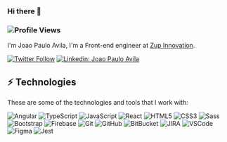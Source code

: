 ### Hi there 👋

### ![Profile Views](http://estruyf-github.azurewebsites.net/api/VisitorHit?user=joaopavila&repo=joaopavila&countColorcountColor)

I'm Joao Paulo Avila, I'm a Front-end engineer at [Zup Innovation](https://www.zup.com.br/).

[![Twitter Follow](https://img.shields.io/twitter/follow/joaopaulo_avila?style=social)](https://twitter.com/joaopaulo_avila)
[![Linkedin: Joao Paulo Avila](https://img.shields.io/badge/-Linkedin-blue?style=flat-square&logo=Linkedin&logoColor=white&link=https://www.linkedin.com/in/joao-paulo-avila-a6173871/)](https://www.linkedin.com/in/joao-paulo-avila-a6173871/)

## ⚡ Technologies

These are some of the technologies and tools that I work with:

![Angular](https://img.shields.io/badge/-Angular-DD0031?style=for-the-badge&logo=angular)
![TypeScript](https://img.shields.io/badge/-TypeScript-007ACC?style=for-the-badge&logo=typescript)
![JavaScript](https://img.shields.io/badge/-JavaScript-black?style=for-the-badge&logo=javascript)
![React](https://img.shields.io/badge/-react-black?style=for-the-badge&logo=react)
![HTML5](https://img.shields.io/badge/-HTML5-E34F26?style=for-the-badge&logo=html5&logoColor=white)
![CSS3](https://img.shields.io/badge/-CSS3-1572B6?style=for-the-badge&logo=css3)
![Sass](https://img.shields.io/badge/-Sass-CC6699?style=for-the-badge&logo=sass&logoColor=white)
![Bootstrap](https://img.shields.io/badge/-Bootstrap-563D7C?style=for-the-badge&logo=bootstrap)
![Firebase](https://img.shields.io/badge/Firebase-FFCA28?style=for-the-badge&logo=firebase&logoColor=white)
![Git](https://img.shields.io/badge/-Git-black?style=for-the-badge&logo=git)
![GitHub](https://img.shields.io/badge/-GitHub-181717?style=for-the-badge&logo=github)
![BitBucket](https://img.shields.io/badge/-BitBucket-darkblue?style=for-the-badge&logo=bitbucket)
![JIRA](https://img.shields.io/badge/-JIRA-0052CC?style=for-the-badge&logo=jira)
![VSCode](https://img.shields.io/badge/-VSCode-007ACC?style=for-the-badge&logo=visual-studio-code&logoColor=white)
![Figma](https://img.shields.io/badge/-Figma-black?style=for-the-badge&logo=figma)
![Jest](https://img.shields.io/badge/-jest-green?style=for-the-badge&logo=jest)
